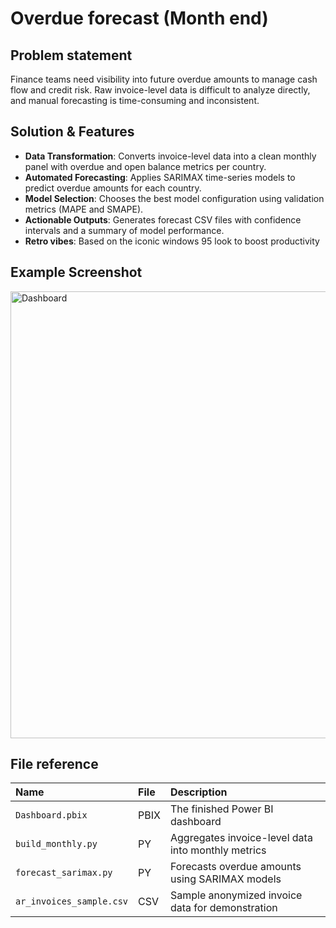 # Overdue forecast (Month end)

## Problem statement

Finance teams need visibility into future overdue amounts to manage cash flow and credit risk. Raw invoice-level data is difficult to analyze directly, and manual forecasting is time-consuming and inconsistent.

## Solution & Features

- **Data Transformation**: Converts invoice-level data into a clean monthly panel with overdue and open balance metrics per country.
- **Automated Forecasting**: Applies SARIMAX time-series models to predict overdue amounts for each country.
- **Model Selection**: Chooses the best model configuration using validation metrics (MAPE and SMAPE).
- **Actionable Outputs**: Generates forecast CSV files with confidence intervals and a summary of model performance.
- **Retro vibes**: Based on the iconic windows 95 look to boost productivity

## Example Screenshot

<img width="1274" height="715" alt="Dashboard" src="https://github.com/user-attachments/assets/29cfc579-c878-4309-aaa8-446e38e0c23e" />

## File reference

| Name                          | File   | Description                                |
| :---------------------------- | :----- | :------------------------------------------ |
| `Dashboard.pbix`    | PBIX   | The finished Power BI dashboard             |
| `build_monthly.py`| PY    | Aggregates invoice-level data into monthly metrics    |
| `forecast_sarimax.py` | PY | Forecasts overdue amounts using SARIMAX models |
| `ar_invoices_sample.csv` | CSV | Sample anonymized invoice data for demonstration |
